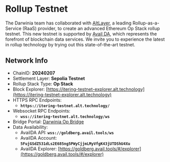 # Rollup Testnet

The Darwinia team has collaborated with [AltLayer](https://altlayer.io/), a leading Rollup-as-a-Service (RaaS) provider, to create an advanced Ethereum Op Stack rollup testnet. This new testnet is supported by [Avail DA](https://www.availproject.org/), which represents the forefront of blockchain data services. We invite you to experience the latest in rollup technology by trying out this state-of-the-art testnet.

## Network Info

- ChainID: **20240207**
- Settlement Layer: **Sepolia Testnet**
- Rollup Stack Type: **Op Stack**
- Block Explorer: [https://itering-testnet-explorer.alt.technology](https://itering-testnet-explorer.alt.technology)
- HTTPS RPC Endpoints:
    - **`https://itering-testnet.alt.technology/`**
- Websocket RPC Endpoints:
    - **`wss://itering-testnet.alt.technology/ws`**
- Bridge Portal: [Darwinia Op Bridge](https://op-bridge.alt.technology/deposit?id=20240207)
- Data Availability:
    - AvailDA API: **`wss://goldberg.avail.tools/ws`**
    - AvailDA Account: **`5FujGSdZ531dLs2E685ng5PWyCjjmLMyVfgK43jUTDShU4Xu`**
    - AvailDA Explorer: [https://goldberg.avail.tools/#/explorer](https://goldberg.avail.tools/#/explorer)